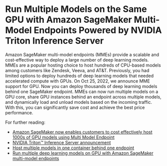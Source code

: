 # Run Multiple Models on the Same GPU with Amazon SageMaker Multi-Model Endpoints Powered by NVIDIA Triton Inference Server

Amazon SageMaker multi-model endpoints (MMEs) provide a scalable and cost-effective way to deploy a large number of deep learning models. MMEs are a popular hosting choice to host hundreds of CPU-based models among customers like Zendesk, Veeva, and AT&T. Previously, you had limited options to deploy hundreds of deep learning models that needed accelerated compute with GPUs. On Oct 25, 2022, we announce MME support for GPU. Now you can deploy thousands of deep learning models behind one SageMaker endpoint. MMEs can now run multiple models on a GPU core, share GPU instances behind an endpoint across multiple models, and dynamically load and unload models based on the incoming traffic. With this, you can significantly save cost and achieve the best price performance.

For further reading:
 - [Amazon SageMaker now enables customers to cost effectively host 1000s of GPU models using Multi Model Endpoint](https://aws.amazon.com/about-aws/whats-new/2022/10/amazon-sagemaker-cost-effectively-host-1000s-gpu-multi-model-endpoint/)
 - [NVIDIA Triton™ Inference Server announcement](https://developer.nvidia.com/blog/run-multiple-ai-models-on-same-gpu-with-sagemaker-mme-powered-by-triton/)
 - [Host multiple models in one container behind one endpoint](https://docs.aws.amazon.com/sagemaker/latest/dg/multi-model-endpoints.html#multi-model-support)
 - [Run multiple deep learning models on GPU with Amazon SageMaker multi-model endpoints](https://aws.amazon.com/blogs/machine-learning/run-multiple-deep-learning-models-on-gpu-with-amazon-sagemaker-multi-model-endpoints/)

